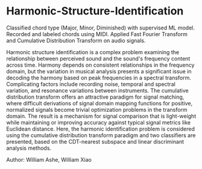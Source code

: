 # Harmonic-Structure-Identification

Classified chord type (Major, Minor, Diminished) with supervised ML model. Recorded and labeled chords using MIDI. Applied Fast Fourier Transform and Cumulative Distribution Transform on audio signals. 

Harmonic structure identification is a complex problem examining the relationship between perceived sound and the sound's frequency content across time. Harmony depends on consistent relationships in the frequency domain, but the variation in musical analysis presents a significant issue in decoding the harmony based on peak frequencies in a spectral transform. Complicating factors include recording noise, temporal and spectral variation, and resonance variations between instruments. The cumulative distribution transform offers an attractive paradigm for signal matching, where difficult derivations of signal domain mapping functions for positive, normalized signals become trivial optimization problems in the transform domain. The result is a mechanism for signal comparison that is light-weight while maintaining or improving accuracy against typical signal metrics like Euclidean distance. Here, the harmonic identification problem is considered using the cumulative distribution transform paradigm and two classifiers are presented, based on the CDT-nearest subspace and linear discriminant analysis methods.

Author: William Ashe, William Xiao
